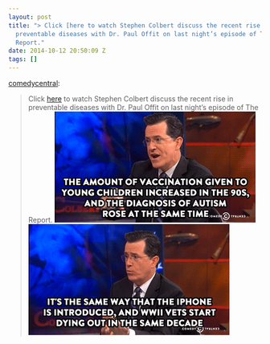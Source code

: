 ```yaml
---
layout: post
title: "> Click [here to watch Stephen Colbert discuss the recent rise in
  preventable diseases with Dr. Paul Offit on last night’s episode of The
  Report."
date: 2014-10-12 20:50:09 Z
tags: []
---
```

[comedycentral](http://comedycentral.tumblr.com/post/84241700885/click-here-to-watch-stephen-colbert-discuss-the):

> Click [here](http://thecolbertreport.cc.com/videos/svsc0q/preventable-diseases-on-the-rise---paul-offit) to watch Stephen Colbert discuss the recent rise in preventable diseases with Dr. Paul Offit on last night’s episode of The Report.
![](/media/2014/10/99845996009_0.gif)
![](/media/2014/10/99845996009_1.gif)
